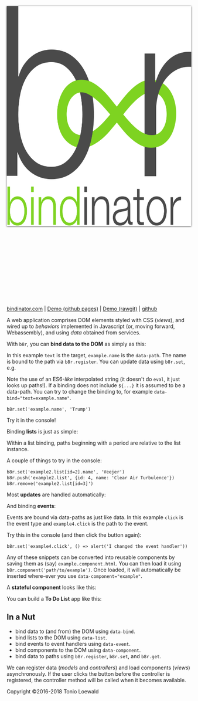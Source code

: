 <div style="text-align: center">
  <img
    alt="bindinator b∞r logo"
    style="width: 600px; height: 600px; padding: 5vh 0; filter: drop-shadow(0 1px 2px rgba(0,0,0,0.75));"
    src="images/bindinator-logo.svg"
  >
</div>

[bindinator.com](http://bindinator.com/) |
[Demo (github pages)](https://tonioloewald.github.io/bindinator.js/) |
[Demo (rawgit)](https://rawgit.com/tonioloewald/bindinator.js/master/) |
[github](https://github.com/tonioloewald/bindinator.js)

A web application comprises DOM elements styled with CSS (*views*), and wired up to *behaviors* implemented in Javascript (or, moving forward, Webassembly), and using *data* obtained from services.

With `b8r`, you can **bind data to the DOM** as simply as this:

<div data-component="fiddle" data-path="drumpf"></div>

In this example `text` is the target, `example.name` is the `data-path`. The name is bound to the path
via `b8r.register`. You can update data using `b8r.set`, e.g.

Note the use of an ES6-*like* interpolated string (it doesn't do `eval`, it just looks up paths!).
If a binding does not include `${...}` it is assumed to be a data-path. You can try to change the
binding to, for example `data-bind="text=example.name"`.

```
b8r.set('example.name', 'Trump')
```

Try it in the console!

Binding **lists** is just as simple:

<div data-component="fiddle" data-path="list"></div>

Within a list binding, paths beginning with a period are relative to the list instance.

A couple of things to try in the console:

```
b8r.set('example2.list[id=2].name', 'Veejer')
b8r.push('example2.list', {id: 4, name: 'Clear Air Turbulence'})
b8r.remove('example2.list[id=3]')
```

Most **updates** are handled automatically:

<div data-component="fiddle" data-path="update"></div>

And binding **events**:

<div data-component="fiddle" data-path="events"></div>

Events are bound via data-paths as just like data. In this example `click` is the event type and `example4.click`
is the path to the event.

Try this in the console (and then click the button again):

```
b8r.set('example4.click', () => alert('I changed the event handler'))
```

Any of these snippets can be converted into reusable components by saving them as (say) `example.component.html`.
You can then load it using `b8r.component('path/to/example')`. Once loaded, it will automatically be inserted
where-ever you use `data-component="example"`.

A **stateful component** looks like this:

<div data-component="fiddle" data-path="clock"></div>

You can build a **To Do List** app like this:

<div data-component="fiddle" data-path="todo"></div>

## In a Nut

- bind data to (and from) the DOM using `data-bind`.
- bind lists to the DOM using `data-list`.
- bind events to event handlers using `data-event`.
- bind components to the DOM using `data-component`.
- bind data to paths using `b8r.register`, `b8r.set`, and `b8r.get`.

We can register data (*models* and *controllers*) and load components (*views*) asynchronously.
If the user clicks the button before the controller is registered, the controller method will be called
when it becomes available.

Copyright ©2016-2018 Tonio Loewald
